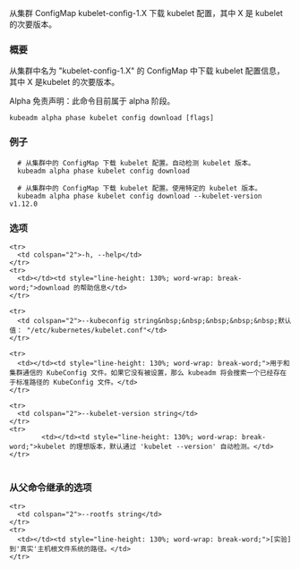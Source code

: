 
从集群 ConfigMap kubelet-config-1.X 下载 kubelet 配置，其中 X 是 kubelet 的次要版本。
<!--
Downloads the kubelet configuration from the cluster ConfigMap kubelet-config-1.X, where X is the minor version of the kubelet.
-->

<!--
### Synopsis
-->

### 概要

<!--
Downloads the kubelet configuration from a ConfigMap of the form "kubelet-config-1.X" in the cluster, where X is the minor version of the kubelet. Either kubeadm autodetects the kubelet version by exec-ing "kubelet --version" or respects the --kubelet-version parameter. 
-->
从集群中名为 "kubelet-config-1.X" 的 ConfigMap 中下载 kubelet 配置信息，其中 X 是kubelet 的次要版本。

<!--
Alpha Disclaimer: this command is currently alpha.
-->
Alpha 免责声明：此命令目前属于 alpha 阶段。

```
kubeadm alpha phase kubelet config download [flags]
```

<!--
### Examples
-->

### 例子

<!--
  # Downloads the kubelet configuration from the ConfigMap in the cluster. Autodetects the kubelet version.
  # Downloads the kubelet configuration from the ConfigMap in the cluster. Uses a specific desired kubelet version.
-->

```
  # 从集群中的 ConfigMap 下载 kubelet 配置。自动检测 kubelet 版本。
  kubeadm alpha phase kubelet config download
  
  # 从集群中的 ConfigMap 下载 kubelet 配置。使用特定的 kubelet 版本。
  kubeadm alpha phase kubelet config download --kubelet-version v1.12.0
```

<!--
### Options
-->

### 选项

<table style="width: 100%; table-layout: fixed;">
  <colgroup>
    <col span="1" style="width: 10px;" />
    <col span="1" />
  </colgroup>
  <tbody>

    <tr>
      <td colspan="2">-h, --help</td>
    </tr>
    <tr>
      <td></td><td style="line-height: 130%; word-wrap: break-word;">download 的帮助信息</td>
    </tr>
<!--
      <td></td><td style="line-height: 130%; word-wrap: break-word;">help for download</td>
-->

    <tr>
      <td colspan="2">--kubeconfig string&nbsp;&nbsp;&nbsp;&nbsp;&nbsp;默认值： "/etc/kubernetes/kubelet.conf"</td>
    </tr>
<!--
      <td colspan="2">--kubeconfig string&nbsp;&nbsp;&nbsp;&nbsp;&nbsp;Default: "/etc/kubernetes/kubelet.conf"</td>
-->
    <tr>
      <td></td><td style="line-height: 130%; word-wrap: break-word;">用于和集群通信的 KubeConfig 文件。如果它没有被设置，那么 kubeadm 将会搜索一个已经存在于标准路径的 KubeConfig 文件。</td>
    </tr>
<!--
     <td></td><td style="line-height: 130%; word-wrap: break-word;">The KubeConfig file to use when talking to the cluster. If the flag is not set, a set of standard locations are searched for an existing KubeConfig file.</td>
-->

    <tr>
      <td colspan="2">--kubelet-version string</td>
    </tr>
    <tr>
            <td></td><td style="line-height: 130%; word-wrap: break-word;">kubelet 的理想版本，默认通过 'kubelet --version' 自动检测。</td>
    </tr>
<!--
      <td></td><td style="line-height: 130%; word-wrap: break-word;">The desired version for the kubelet. Defaults to being autodetected from 'kubelet --version'.</td>
-->

  </tbody>
</table>


<!--
### Options inherited from parent commands
-->

### 从父命令继承的选项

<table style="width: 100%; table-layout: fixed;">
  <colgroup>
    <col span="1" style="width: 10px;" />
    <col span="1" />
  </colgroup>
  <tbody>

    <tr>
      <td colspan="2">--rootfs string</td>
    </tr>
    <tr>
      <td></td><td style="line-height: 130%; word-wrap: break-word;">[实验] 到'真实'主机根文件系统的路径。</td>
    </tr>
<!--
     <td></td><td style="line-height: 130%; word-wrap: break-word;">[EXPERIMENTAL] The path to the 'real' host root filesystem.</td>
-->

  </tbody>
</table>



